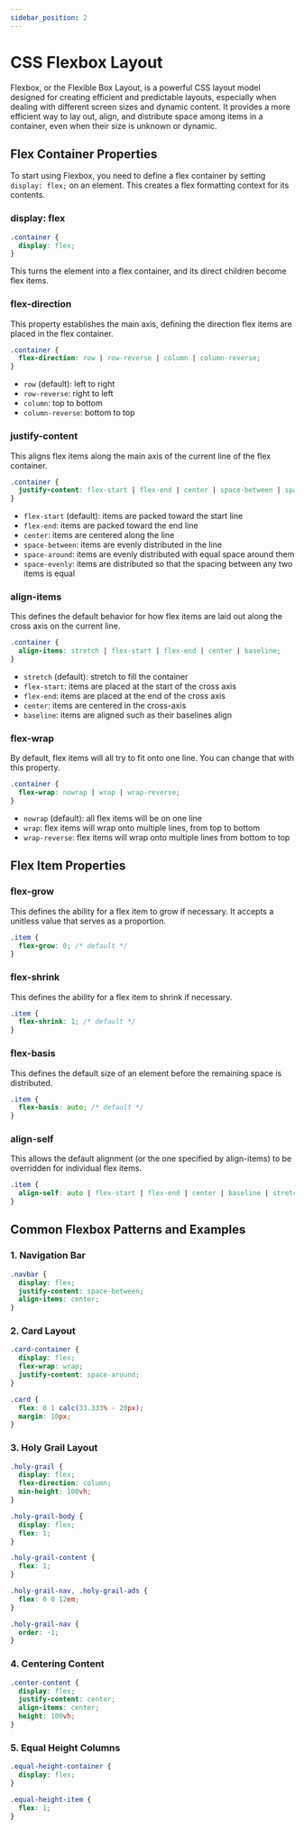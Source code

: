 ```yaml
---
sidebar_position: 2
---
```


# CSS Flexbox Layout

Flexbox, or the Flexible Box Layout, is a powerful CSS layout model designed for creating efficient and predictable layouts, especially when dealing with different screen sizes and dynamic content. It provides a more efficient way to lay out, align, and distribute space among items in a container, even when their size is unknown or dynamic.

## Flex Container Properties

To start using Flexbox, you need to define a flex container by setting `display: flex;` on an element. This creates a flex formatting context for its contents.

### display: flex

```css
.container {
  display: flex;
}
```

This turns the element into a flex container, and its direct children become flex items.

### flex-direction

This property establishes the main axis, defining the direction flex items are placed in the flex container.

```css
.container {
  flex-direction: row | row-reverse | column | column-reverse;
}
```

- `row` (default): left to right
- `row-reverse`: right to left
- `column`: top to bottom
- `column-reverse`: bottom to top

### justify-content

This aligns flex items along the main axis of the current line of the flex container.

```css
.container {
  justify-content: flex-start | flex-end | center | space-between | space-around | space-evenly;
}
```

- `flex-start` (default): items are packed toward the start line
- `flex-end`: items are packed toward the end line
- `center`: items are centered along the line
- `space-between`: items are evenly distributed in the line
- `space-around`: items are evenly distributed with equal space around them
- `space-evenly`: items are distributed so that the spacing between any two items is equal

### align-items

This defines the default behavior for how flex items are laid out along the cross axis on the current line.

```css
.container {
  align-items: stretch | flex-start | flex-end | center | baseline;
}
```

- `stretch` (default): stretch to fill the container
- `flex-start`: items are placed at the start of the cross axis
- `flex-end`: items are placed at the end of the cross axis
- `center`: items are centered in the cross-axis
- `baseline`: items are aligned such as their baselines align

### flex-wrap

By default, flex items will all try to fit onto one line. You can change that with this property.

```css
.container {
  flex-wrap: nowrap | wrap | wrap-reverse;
}
```

- `nowrap` (default): all flex items will be on one line
- `wrap`: flex items will wrap onto multiple lines, from top to bottom
- `wrap-reverse`: flex items will wrap onto multiple lines from bottom to top

## Flex Item Properties

### flex-grow

This defines the ability for a flex item to grow if necessary. It accepts a unitless value that serves as a proportion.

```css
.item {
  flex-grow: 0; /* default */
}
```

### flex-shrink

This defines the ability for a flex item to shrink if necessary.

```css
.item {
  flex-shrink: 1; /* default */
}
```

### flex-basis

This defines the default size of an element before the remaining space is distributed.

```css
.item {
  flex-basis: auto; /* default */
}
```

### align-self

This allows the default alignment (or the one specified by align-items) to be overridden for individual flex items.

```css
.item {
  align-self: auto | flex-start | flex-end | center | baseline | stretch;
}
```

## Common Flexbox Patterns and Examples

### 1. Navigation Bar

```css
.navbar {
  display: flex;
  justify-content: space-between;
  align-items: center;
}
```

### 2. Card Layout

```css
.card-container {
  display: flex;
  flex-wrap: wrap;
  justify-content: space-around;
}

.card {
  flex: 0 1 calc(33.333% - 20px);
  margin: 10px;
}
```

### 3. Holy Grail Layout

```css
.holy-grail {
  display: flex;
  flex-direction: column;
  min-height: 100vh;
}

.holy-grail-body {
  display: flex;
  flex: 1;
}

.holy-grail-content {
  flex: 1;
}

.holy-grail-nav, .holy-grail-ads {
  flex: 0 0 12em;
}

.holy-grail-nav {
  order: -1;
}
```

### 4. Centering Content

```css
.center-content {
  display: flex;
  justify-content: center;
  align-items: center;
  height: 100vh;
}
```

### 5. Equal Height Columns

```css
.equal-height-container {
  display: flex;
}

.equal-height-item {
  flex: 1;
}
```
